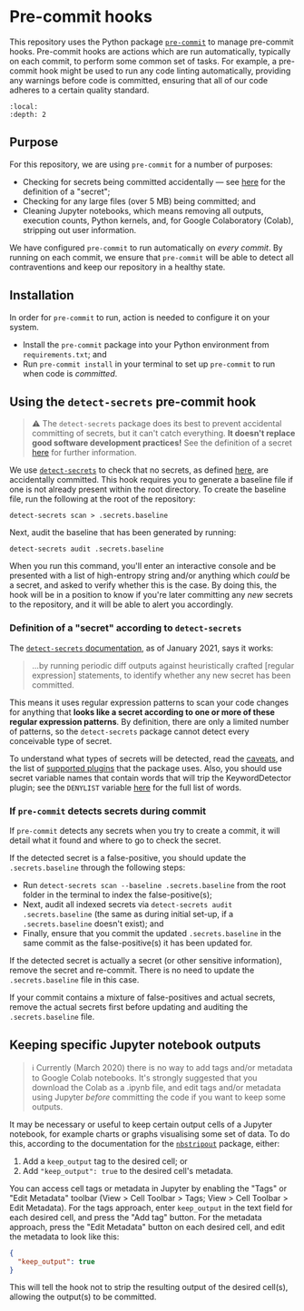 # Pre-commit hooks

This repository uses the Python package [`pre-commit`][pre-commit] to manage pre-commit hooks. Pre-commit hooks are
actions which are run automatically, typically on each commit, to perform some common set of tasks. For example, a
pre-commit hook might be used to run any code linting automatically, providing any warnings before code is committed,
ensuring that all of our code adheres to a certain quality standard.

```{contents}
:local:
:depth: 2
```

## Purpose

For this repository, we are using `pre-commit` for a number of purposes:

- Checking for secrets being committed accidentally — see [here](#definition-of-a-secret-according-to-detect-secrets)
  for the definition of a "secret";
- Checking for any large files (over 5 MB) being committed; and
- Cleaning Jupyter notebooks, which means removing all outputs, execution counts, Python kernels, and, for Google
  Colaboratory (Colab), stripping out user information.

We have configured `pre-commit` to run automatically on _every commit_. By running on each commit, we ensure that
`pre-commit` will be able to detect all contraventions and keep our repository in a healthy state.

## Installation

In order for `pre-commit` to run, action is needed to configure it on your system.

- Install the `pre-commit` package into your Python environment from `requirements.txt`; and
- Run `pre-commit install` in your terminal to set up `pre-commit` to run when code is _committed_.

## Using the `detect-secrets` pre-commit hook

> ⚠️ The `detect-secrets` package does its best to prevent accidental committing of secrets, but it can't catch
> everything. **It doesn't replace good software development practices!** See the definition of a secret
> [here](#definition-of-a-secret-according-to-detect-secrets) for further information.

We use [`detect-secrets`][detect-secrets] to check that no secrets, as defined
[here](#definition-of-a-secret-according-to-detect-secrets), are accidentally committed. This hook requires you to
generate a baseline file if one is not already present within the root directory. To create the baseline file, run the
following at the root of the repository:

```shell
detect-secrets scan > .secrets.baseline
```

Next, audit the baseline that has been generated by running:

```shell
detect-secrets audit .secrets.baseline
```

When you run this command, you'll enter an interactive console and be presented with a list of high-entropy string
and/or anything which _could_ be a secret, and asked to verify whether this is the case. By doing this, the hook will
be in a position to know if you're later committing any _new_ secrets to the repository, and it will be able to alert
you accordingly.

### Definition of a "secret" according to `detect-secrets`

The [`detect-secrets` documentation][detect-secrets], as of January 2021, says it works:

> ...by running periodic diff outputs against heuristically crafted \[regular expression\] statements, to identify
> whether any new secret has been committed.

This means it uses regular expression patterns to scan your code changes for anything that **looks like a secret
according to one or more of these regular expression patterns**. By definition, there are only a limited number of
patterns, so the `detect-secrets` package cannot detect every conceivable type of secret.

To understand what types of secrets will be detected, read the [caveats][detect-secrets-caveats], and the list of
[supported plugins][detect-secrets-plugins] that the package uses. Also, you should use secret variable names that
contain words that will trip the KeywordDetector plugin; see the `DENYLIST` variable
[here][detect-secrets-keyword-detector] for the full list of words.

### If `pre-commit` detects secrets during commit

If `pre-commit` detects any secrets when you try to create a commit, it will detail what it found and where to go to
check the secret.

If the detected secret is a false-positive, you should update the `.secrets.baseline` through the following steps:

- Run `detect-secrets scan --baseline .secrets.baseline` from the root folder in the terminal to index the
  false-positive(s);
- Next, audit all indexed secrets via `detect-secrets audit .secrets.baseline` (the same as during initial set-up, if a
  `.secrets.baseline` doesn't exist); and
- Finally, ensure that you commit the updated `.secrets.baseline` in the same commit as the false-positive(s) it has
  been updated for.

If the detected secret is actually a secret (or other sensitive information), remove the secret and re-commit. There is
no need to update the `.secrets.baseline` file in this case.

If your commit contains a mixture of false-positives and actual secrets, remove the actual secrets first before
updating and auditing the `.secrets.baseline` file.

## Keeping specific Jupyter notebook outputs

>  ℹ️ Currently (March 2020) there is no way to add tags and/or metadata to Google Colab notebooks. It's strongly
> suggested that you download the Colab as a .ipynb file, and edit tags and/or metadata using Jupyter _before_
> committing the code if you want to keep some outputs.

It may be necessary or useful to keep certain output cells of a Jupyter notebook, for example charts or graphs
visualising some set of data. To do this, according to the documentation for the [`nbstripout`][nbstripout] package,
either:

1. Add a `keep_output` tag to the desired cell; or
2. Add `"keep_output": true` to the desired cell's metadata.

You can access cell tags or metadata in Jupyter by enabling the "Tags" or "Edit Metadata" toolbar
(View > Cell Toolbar > Tags; View > Cell Toolbar > Edit Metadata). For the tags approach, enter `keep_output` in the
text field for each desired cell, and press the "Add tag" button. For the metadata approach, press the "Edit Metadata"
button on each desired cell, and edit the metadata to look like this:

```json
{
  "keep_output": true
}
```

This will tell the hook not to strip the resulting output of the desired cell(s), allowing the output(s) to be
committed.

[detect-secrets]: https://github.com/Yelp/detect-secrets
[detect-secrets-caveats]: https://github.com/Yelp/detect-secrets#caveats
[detect-secrets-keyword-detector]: https://github.com/Yelp/detect-secrets/blob/master/detect_secrets/plugins/keyword.py
[detect-secrets-plugins]: https://github.com/Yelp/detect-secrets#currently-supported-plugins
[nbstripout]: https://github.com/kynan/nbstripout
[pre-commit]: https://pre-commit.com/
